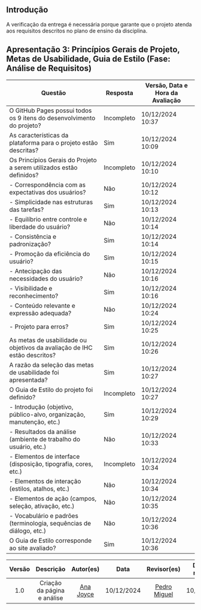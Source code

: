 ## Introdução

A verificação da entrega é necessária porque garante que o projeto atenda aos requisitos descritos no plano de ensino da disciplina.

## Apresentação 3: Princípios Gerais de Projeto, Metas de Usabilidade, Guia de Estilo (Fase: Análise de Requisitos)

| Questão                                                                                                        | Resposta     | Versão, Data e Hora da Avaliação |
| -------------------------------------------------------------------------------------------------------------- | ------------ | --------------------------------- |
| O GitHub Pages possui todos os 9 itens do desenvolvimento do projeto?                                          | Incompleto | 10/12/2024 10:37                   |
| As características da plataforma para o projeto estão descritas?                                               | Sim | 10/12/2024 10:09                  |
| Os Princípios Gerais do Projeto a serem utilizados estão definidos?                                             | Incompleto| 10/12/2024  10:10                   |
| - Correspondência com as expectativas dos usuários?                                                            | Não | 10/12/2024 10:12                     |
| - Simplicidade nas estruturas das tarefas?                                                                     | Sim | 10/12/2024 10:13                     |
| - Equilíbrio entre controle e liberdade do usuário?                                                            | Não | 10/12/2024 10:14                   |
| - Consistência e padronização?                                                                                 | Sim | 10/12/2024 10:14                   |
| - Promoção da eficiência do usuário?                                                                           | Sim | 10/12/2024 10:15                  |
| - Antecipação das necessidades do usuário?                                                                     | Não | 10/12/2024 10:16                 |
| - Visibilidade e reconhecimento?                                                                               | Sim | 10/12/2024 10:16                    |
| - Conteúdo relevante e expressão adequada?                                                                     | Não| 10/12/2024 10:24                     |
| - Projeto para erros?                                                                                          | Sim | 10/12/2024 10:25                     |
| As metas de usabilidade ou objetivos da avaliação de IHC estão descritos?                                      | Sim | 10/12/2024 10:26                    |
| A razão da seleção das metas de usabilidade foi apresentada?                                                   | Sim | 10/12/2024 10:27                    |
| O Guia de Estilo do projeto foi definido?                                                                      | Incompleto | 10/12/2024 10:27                   |
| - Introdução (objetivo, público-alvo, organização, manutenção, etc.)                                           | Sim | 10/12/2024 10:29                  |
| - Resultados da análise (ambiente de trabalho do usuário, etc.)                                                | Não | 10/12/2024 10:33                    |
| - Elementos de interface (disposição, tipografia, cores, etc.)                                                 | Incompleto | 10/12/2024 10:34                   |
| - Elementos de interação (estilos, atalhos, etc.)                                                              | Não | 10/12/2024 10:34                 |
| - Elementos de ação (campos, seleção, ativação, etc.)                                                          | Não | 10/12/2024 10:35                   |
| - Vocabulário e padrões (terminologia, sequências de diálogo, etc.)                                            | Não | 10/12/2024 10:36               |
| O Guia de Estilo corresponde ao site avaliado?                                                                 | Sim | 10/12/2024 10:36                |

| Versão |                 Descrição                 |                     Autor(es)                     |    Data    |                     Revisor(es)                     | Data de revisão |
| :----: | :--------------------------------------: | :-----------------------------------------------: | :--------: | :-------------------------------------------------: | :-------------: |
|  1.0   |            Criação da página e análise           | [Ana Joyce](https://github.com/anajoyceamorim)     | 10/12/2024 | [Pedro Miguel](https://github.com/pedroMADBR)        |   10/12/2024    |
